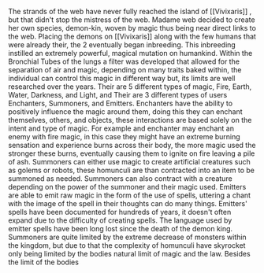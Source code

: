 The strands of the web have never fully reached the island of [[Vivixaris]] , but that didn't stop the mistress of the web. Madame web decided to create her own species, demon-kin, woven by magic thus being near direct links to the web. Placing the demons on [[Vivixaris]] along with the few humans that were already their, the 2 eventually began inbreeding. This inbreeding instilled an extremely powerful, magical mutation on humankind.  Within the Bronchial Tubes of the lungs a filter was developed that allowed for the separation of air and magic, depending on many traits baked within, the individual can control this magic in different way but, its limits are well researched over the years. Their are 5 different types of magic, Fire, Earth, Water, Darkness, and Light, and Their are 3 different types of users Enchanters, Summoners, and Emitters.  Enchanters have the ability to positively influence the magic around them, doing this they can enchant themselves, others, and objects, these interactions are based solely on the intent and type of magic. For example and enchanter may enchant an enemy with fire magic, in this case they might have an extreme burning sensation and experience burns across their body, the more magic used the stronger these burns, eventually causing them to ignite on fire leaving a pile of ash. Summoners can either use magic to create artificial creatures such as golems or robots, these homunculi are than contracted into an item to be summoned as needed. Summoners can also contract with a creature depending on the power of the summoner and their magic used. Emitters are able to emit raw magic in the form of the use of spells, uttering a chant with the image of the spell in their thoughts can do many things. Emitters' spells have been documented for hundreds of years, it doesn't often expand due to the difficulty of creating spells. The language used by  emitter spells have been long lost since the death of the demon king. Summoners are quite limited by the extreme decrease of monsters within the kingdom, but due to that the complexity of homunculi have skyrocket only being limited by the bodies natural limit of magic and the law. Besides the limit of the bodies 